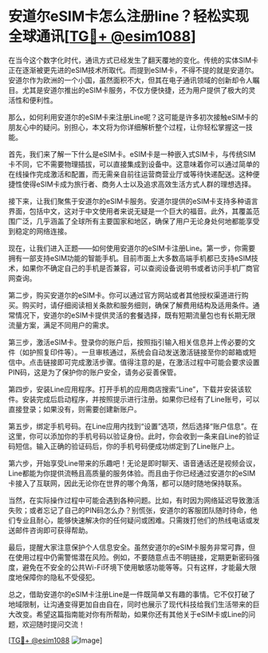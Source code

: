 # 安道尔eSIM卡怎么注册line？轻松实现全球通讯[[TG💪+ @esim1088](https://t.me/s/esim1088)]

在当今这个数字化时代，通讯方式已经发生了翻天覆地的变化。传统的实体SIM卡正在逐渐被更先进的eSIM技术所取代。而提到eSIM卡，不得不提的就是安道尔。安道尔作为欧洲的一个小国，虽然面积不大，但其在电子通讯领域的创新却令人瞩目。尤其是安道尔推出的eSIM卡服务，不仅方便快捷，还为用户提供了极大的灵活性和便利性。

那么，如何利用安道尔的eSIM卡来注册Line呢？这可能是许多初次接触eSIM卡的朋友心中的疑问。别担心，本文将为你详细解析整个过程，让你轻松掌握这一技能。

首先，我们来了解一下什么是eSIM卡。eSIM卡是一种嵌入式SIM卡，与传统SIM卡不同，它不需要物理插拔，可以直接集成到设备中。这意味着你可以通过简单的在线操作完成激活和配置，而无需亲自前往运营商营业厅或等待快递配送。这种便捷性使得eSIM卡成为旅行者、商务人士以及追求高效生活方式人群的理想选择。

接下来，让我们聚焦于安道尔的eSIM卡服务。安道尔提供的eSIM卡支持多种语言界面，包括中文，这对于中文使用者来说无疑是一个巨大的福音。此外，其覆盖范围广泛，几乎涵盖了全球所有主要国家和地区，确保了用户无论身处何地都能享受到稳定的网络连接。

现在，让我们进入正题——如何使用安道尔的eSIM卡注册Line。第一步，你需要拥有一部支持eSIM功能的智能手机。目前市面上大多数高端手机都已支持eSIM技术，如果你不确定自己的手机是否兼容，可以查阅设备说明书或者访问手机厂商官网查询。

第二步，购买安道尔的eSIM卡。你可以通过官方网站或者其他授权渠道进行购买。购买时，请仔细阅读相关条款和服务细则，确保了解费用结构及适用条件。通常情况下，安道尔的eSIM卡提供灵活的套餐选择，既有短期流量包也有长期无限流量方案，满足不同用户的需求。

第三步，激活eSIM卡。登录你的账户后，按照指引输入相关信息并上传必要的文件（如护照复印件等）。一旦审核通过，系统会自动发送激活链接至你的邮箱或短信中。点击链接即可完成激活步骤。值得注意的是，在激活过程中可能会要求设置PIN码，这是为了保护你的账户安全，请务必妥善保管。

第四步，安装Line应用程序。打开手机的应用商店搜索“Line”，下载并安装该软件。安装完成后启动程序，并按照提示进行注册。如果你已经有了Line账号，可以直接登录；如果没有，则需要创建新账户。

第五步，绑定手机号码。在Line应用内找到“设置”选项，然后选择“账户信息”。在这里，你可以添加你的手机号码以验证身份。此时，你会收到一条来自Line的验证码短信。输入正确的验证码后，你的手机号码便成功绑定到了Line账户上。

第六步，开始享受Line带来的乐趣吧！无论是即时聊天、语音通话还是视频会议，Line都能为你提供流畅且高质量的服务体验。而且由于你已经通过安道尔的eSIM卡接入了互联网，因此无论你在世界的哪个角落，都可以随时随地保持联系。

当然，在实际操作过程中可能会遇到各种问题。比如，有时因为网络延迟导致激活失败；或者忘记了自己的PIN码怎么办？别慌张，安道尔的客服团队随时待命，他们专业且耐心，能够快速解决你的任何疑问或困难。只需拨打他们的热线电话或发送邮件咨询即可获得帮助。

最后，提醒大家注意保护个人信息安全。虽然安道尔的eSIM卡服务非常可靠，但在使用过程中仍需警惕潜在风险。例如，不要随意点击不明链接，定期更新密码强度，避免在不安全的公共Wi-Fi环境下使用敏感功能等等。只有这样，才能最大限度地保障你的隐私不受侵犯。

总之，借助安道尔的eSIM卡注册Line是一件既简单又有趣的事情。它不仅打破了地域限制，让沟通变得更加自由自在，同时也展示了现代科技给我们生活带来的巨大改变。希望这篇指南能对你有所帮助，如果你还有其他关于eSIM卡或Line的问题，欢迎随时提问交流！

[[TG💪+ @esim1088](https://t.me/s/esim1088) ![Image](https://i.postimg.cc/4NQfJmqS/Snipaste-2025-05-13-00-14-12.png)]